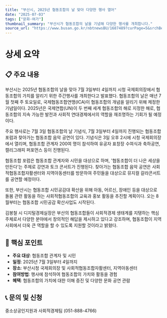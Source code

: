 ```yaml
---
title: "부산시, 2025년 협동조합의 날 맞아 다양한 행사 열어"
date: "2025-07-03"
tags: ["문화·여가"]
thumbnail_summary: "부산시가 협동조합의 날을 기념해 다양한 행사를 개최합니다."
source_url: "https://www.busan.go.kr/nbtnewsBU/1687489?curPage=5&srchBeginDt=&srchEndDt=&srchKey=&srchText="
---
```


# 상세 요약

## 📋 주요 내용
부산시는 2025년 협동조합의 날을 맞아 7월 3일부터 4일까지 시청 국제회의장에서 협동조합의 가치를 알리기 위한 주간행사를 개최한다고 발표했다. 협동조합의 날은 매년 7월 첫째 주 토요일로, 국제협동조합연맹(ICA)이 협동조합의 개념을 알리기 위해 제정한 기념일이다. 2025년은 국제연합(UN)이 두 번째 세계 협동조합의 해로 지정한 해로, 협동조합의 지속 가능한 발전과 사회적 연대경제에서의 역할을 재조명하는 기회가 될 예정이다.

주요 행사로는 7월 3일 협동조합의 날 기념식, 7월 3일부터 4일까지 진행되는 협동조합 포럼과 찾아가는 협동조합 음악 공연이 있다. 기념식은 3일 오후 2시에 시청 국제회의장에서 열리며, 협동조합 관계자 200여 명이 참석하여 유공자 표창장 수여식과 축하공연, 캘리그래피 퍼포먼스 등이 진행된다.

협동조합 포럼은 협동조합 관계자와 시민을 대상으로 하며, '협동조합이 더 나은 세상을 만든다'는 주제로 강연과 토크 콘서트가 진행된다. 찾아가는 협동조합 음악 공연은 사회적협동조합자활센터와 지역아동센터를 방문하여 주민들을 대상으로 뮤지컬 갈라콘서트를 공연할 예정이다.

또한, 부산시는 협동조합 시민공감대 확산을 위해 아동, 어르신, 장애인 등을 대상으로 돌봄 관련 활동을 하는 사회적협동조합의 교육과 홍보 활동을 추진할 계획이다. 오는 8월부터는 협동조합 시민공감 확산사업도 시작된다.

김봉철 시 디지털경제실장은 부산의 협동조합들이 사회적경제 생태계를 지탱하는 핵심 주체로서 다양한 분야에서 창의적인 해답을 제시하고 있다고 강조하며, 협동조합이 지역사회에서 더욱 큰 역할을 할 수 있도록 지원할 것이라고 밝혔다.

## 🎯 핵심 포인트
- **주요 대상**: 협동조합 관계자 및 시민
- **일정**: 2025년 7월 3일부터 4일까지
- **장소**: 부산시청 국제회의장 및 사회적협동조합자활센터, 지역아동센터
- **참여방법**: 행사에 참석하여 협동조합의 가치와 활동을 경험
- **혜택**: 협동조합의 가치에 대한 이해 증진 및 다양한 문화 공연 관람

## 📞 문의 및 신청
중소상공인지원과 사회적경제팀 (051-888-4766)